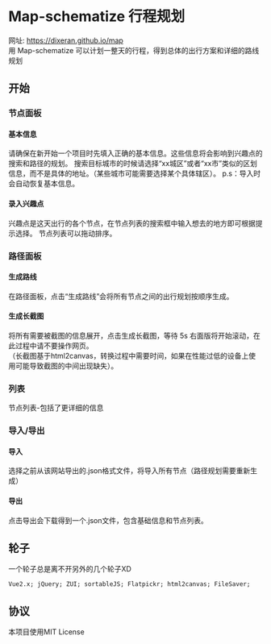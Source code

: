 Map-schematize 行程规划
===
网址: https://dixeran.github.io/map <br>
用 Map-schematize 可以计划一整天的行程，得到总体的出行方案和详细的路线规划<br>

开始
---
### 节点面板
#### 基本信息
请确保在新开始一个项目时先填入正确的基本信息。这些信息将会影响到兴趣点的搜索和路径的规划。
搜索目标城市的时候请选择“xx城区”或者“xx市”类似的区划信息，而不是具体的地址。（某些城市可能需要选择某个具体辖区）。
p.s：导入时会自动恢复基本信息。

#### 录入兴趣点
兴趣点是这天出行的各个节点，在节点列表的搜索框中输入想去的地方即可根据提示选择。
节点列表可以拖动排序。<br>

### 路径面板
#### 生成路线
在路径面板，点击“生成路线”会将所有节点之间的出行规划按顺序生成。

#### 生成长截图
将所有需要被截图的信息展开，点击生成长截图，等待 5s 右面版将开始滚动，在此过程中请不要操作网页。<br>
（长截图基于html2canvas，转换过程中需要时间，如果在性能过低的设备上使用可能导致截图的中间出现缺失）。

### 列表
节点列表-包括了更详细的信息<br>

### 导入/导出
#### 导入
选择之前从该网站导出的.json格式文件，将导入所有节点（路径规划需要重新生成）
#### 导出
点击导出会下载得到一个.json文件，包含基础信息和节点列表。

轮子
---
一个轮子总是离不开另外的几个轮子XD
```
Vue2.x; jQuery; ZUI; sortableJS; Flatpickr; html2canvas; FileSaver;
```

协议
---
本项目使用MIT License
